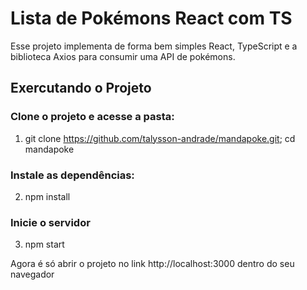 # Lista de Pokémons React com TS

Esse projeto implementa de forma bem simples React, TypeScript e a biblioteca Axios para consumir uma API de pokémons.

## Exercutando o Projeto

### Clone o projeto e acesse a pasta:
1.  git clone https://github.com/talysson-andrade/mandapoke.git;  cd mandapoke

### Instale as dependências:
2. npm install

### Inicie o servidor
3. npm start

Agora é só abrir o projeto no link http://localhost:3000 dentro do seu navegador




